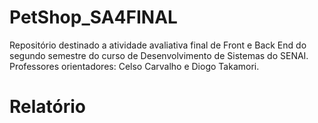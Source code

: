 # PetShop_SA4FINAL
Repositório destinado a atividade avaliativa final de Front e Back End do segundo semestre do curso de Desenvolvimento de Sistemas do SENAI.
Professores orientadores: Celso Carvalho e Diogo Takamori.

# Relatório
